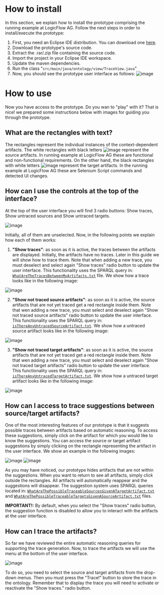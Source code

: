 # How to install
In this section, we explain how to install the prototype comprising the running example at LogicFlow AG. Follow the next steps in order to install/execute the prototype: 
1. First, you need an Eclipse IDE distribution. You can download one [here](https://www.eclipse.org/downloads/).
2. Download the prototype's source code. 
3. Extract the .rar/.zip file containing the source code. 
4. Import the project in your Eclipse IDE workspace. 
5. Update the maven dependencies. 
6. Run the class "```src/main/java/ontology/view/TraceView.java```" 
7. Now, you should see the prototype user interface as follows: 
![image](https://user-images.githubusercontent.com/18057711/144012198-472974a4-a9d0-447b-bac7-a8924b3c2f52.png)

# How to use
Now you have access to the prototype. Do you wan to "play" with it? That is nice! we prepared some instructions below with images for guiding you through the prototype. 

## What are the rectangles with text? 
The rectangles represent the individual instances of the context-dependent artifacts. The white rectangles with black letters ![image](https://user-images.githubusercontent.com/18057711/144013380-23b4fcd9-90db-457c-8f54-799a3bd6dbb7.png) represent the source artifacts. In running example at LogicFlow AG these are functional and non-functional requirements. On the other hand, the black rectangles with white letters ![image](https://user-images.githubusercontent.com/18057711/144013433-b1633e52-7017-4556-a522-a9881cfef2b7.png) represent the target artifacts. In the running example at LogicFlow AG these are Selenium Script commands and detected UI changes.

## How can I use the controls at the top of the interface? 
At the top of the user interface you will find 3 radio buttons: Show traces, Show untraced sources and Show untraced targets.

![image](https://user-images.githubusercontent.com/18057711/144013844-0bad85f1-1534-4792-a7b7-a026626f2cc2.png)

Initially, all of them are unselected. Now, in the following points we explain how each of them works: 
1. **"Show traces"**: as soon as it is active, the traces between the artifacts are displayed. Initially, the artifacts have no traces. Later in this guide we will show how to trace them. Note that when adding a new trace, you must deselect and select again "Show traces" radio button to update the user interface. This functionality uses the SPARQL query in: [```WhatAreTheTracesBetweenMyArtifacts.txt```](https://github.com/DavidMosquera/TraceabilityOntology/blob/main/SPARQL-Queries/WhatAreTheTracesBetweenMyArtifacts.txt) file. We show how a trace looks like in the following image: 

![image](https://user-images.githubusercontent.com/18057711/144014323-67d07b9d-f4ae-4710-ab2b-9a9c28275048.png)

2. **"Show not traced source artifacts"**: as soon as it is active, the source artifacts that are not yet traced get a red rectangle inside them. Note that wen adding a new trace, you must select and deselect again "Show not traced source artifacts" radio button to update the user interface. This functionality uses the SPARQL query in: [```isThereAnyUntracedSourceArtifact.txt```](https://github.com/DavidMosquera/TraceabilityOntology/blob/main/SPARQL-Queries/isThereAnyUntracedSourceArtifact.txt). We show how a untraced source artifact looks like in the following image: 

![image](https://user-images.githubusercontent.com/18057711/144015306-28cc9332-3ae0-4493-b71e-fe6d412e3bee.png)

3. **"Show not traced target artifacts"**: as soon as it is active, the source artifacts that are not yet traced get a red rectangle inside them. Note that wen adding a new trace, you must select and deselect again "Show not traced target artifacts" radio button to update the user interface. This functionality uses the SPARQL query in: [```isThereAnyUntracedTargetArtifact.txt```](https://github.com/DavidMosquera/TraceabilityOntology/blob/main/SPARQL-Queries/isThereAnyUntracedTargetArtifact.txt). We show how a untraced target artifact looks like in the following image: 

![image](https://user-images.githubusercontent.com/18057711/144015550-80529416-e116-4561-be46-fcbee6b5e9cd.png)

## How can I access to trace suggestions between source/target artifacts?
One of the most interesting features of our prototype is that it suggests possible traces between artifacts based on automatic reasoning. To access these suggestions, simply click on the artifact for which you would like to know the suggestions. You can access the source or target artifact suggestions by simply clicking on the rectangle representing the artifact in the user interface. We show an example in the following images: 

![image](https://user-images.githubusercontent.com/18057711/144016428-ea5326ef-fabb-4b75-bff3-f496950f1b9b.png) ![image](https://user-images.githubusercontent.com/18057711/144016473-982825fd-a84f-4dbc-8ce6-759b9ee649ab.png)

As you may have noticed, our prototype hides artifacts that are not within the suggestions. When you want to return to see all artifacts, simply click outside the rectangles. All artifacts will automatically reappear and the suggestions will disappear. The suggestion system uses SPARQL queries located in: [```WhatAreThePossibleTraceableSourcesGivenATargetArtifact.txt```](https://github.com/DavidMosquera/TraceabilityOntology/blob/main/SPARQL-Queries/WhatAreThePossibleTraceableSourcesGivenATargetArtifact.txt) and [```WhatAreThePossibleTraceableTargetsGivenASourceArtifact.txt```](https://github.com/DavidMosquera/TraceabilityOntology/blob/main/SPARQL-Queries/WhatAreThePossibleTraceableTargetsGivenASourceArtifact.txt) files.

**IMPORTANT!:** By default, when you select the "Show traces" radio button, the suggestion function is disabled to allow you to interact with the artifacts at the user interface. 

## How can I trace the artifacts? 
So far we have reviewed the entire automatic reasoning queries for supporting the trace generation. Now, to trace the artifacts we will use the menu at the bottom of the user interface. 

![image](https://user-images.githubusercontent.com/18057711/144017653-4fb3a827-e7e4-4b69-baf5-be51cbed841d.png)

To do so, you need to select the source and target artifacts from the drop-down menus. Then you must press the "Trace!" button to store the trace in the ontology. Remember that to display the trace you will need to activate or reactivate the "Show traces." radio button. 



